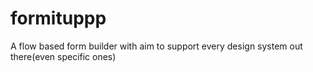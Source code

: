 # formituppp
A flow based form builder with aim to support every design system out there(even specific ones)

